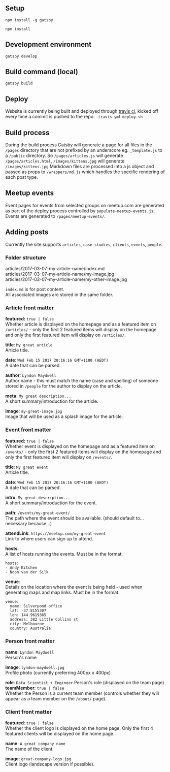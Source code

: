 ## Setup
`npm install -g gatsby`

`npm install`

## Development environment
`gatsby develop`

## Build command (local)
`gatsby build`

## Deploy
Website is currently being built and deployed through [travis ci](https://travis-ci.org/silverpond/silverpond-website), kicked off every time a commit is pushed to the repo.
`.travis.yml`
`deploy.sh`

## Build process
During the build process Gatsby will generate a page for all files in the `/pages` directory that are not prefixed by an underscore eg. `_template.js` to a `/public` directory.
So `/pages/articles.js` will generate `/pages/articles.html`, `/images/kittens.jpg` will generate `/images/kittens.jpg`
Markdown files are processed into a js object and passed as props to `/wrappers/md.js` which handles the specific rendering of each post type.

## Meetup events
Event pages for events from selected groups on meetup.com are generated as part of the deploy process controlled by `populate-meetup-events.js`.
Events are generated to `/pages/meetup-events/`.

## Adding posts
Currently the site supports `articles`, `case-studies`, `clients`, `events`, `people`.

### Folder structure
articles/2017-03-07-my-article-name/index.md  
articles/2017-03-07-my-article-name/my-image.jpg  
articles/2017-03-07-my-article-name/my-other-image.jpg  

`index.md` is for post content.  
All associated images are stored in the same folder.

### Article front matter
**featured:** `true | false`  
Whether article is displayed on the homepage and as a featured item on `/articles/` - only the first 2 featured items will display on the homepage and only the first featured item will display on `/articles/`.

**title**: `My great article`  
Article title.

**date**: `Wed Feb 15 2017 20:16:16 GMT+1100 (AEDT)`  
A date that can be parsed.

**author**: `Lyndon Maydwell`  
Author name - this must match the name (case and spelling) of someone stored in `/people` for the author to display on the article.

**meta**: `My great description...`  
A short summary/introduction for the article.  

**image**:  `my-great-image.jpg`  
Image that will be used as a splash image for the article.  

### Event front matter
**featured:** `true | false`  
Whether event is displayed on the homepage and as a featured item on `/events/` - only the first 2 featured items will display on the homepage and only the first featured item will display on `/events/`.

**title**: `My great event`  
Article title.

**date**: `Wed Feb 15 2017 20:16:16 GMT+1100 (AEDT)`  
A date that can be parsed.

**intro**: `My great description...`  
A short summary/introduction for the event.  

**path**: `/events/my-great-event/`  
The path where the event should be available. (should default to... necessary because...)

**attendLink**: `https://meetup.com/my-great-event`  
Link to where users can sign up to attend.

**hosts**:  
A list of hosts running the events. Must be in the format:
```
hosts:
- Andy Kitchen
- Noon van der Silk
```
**venue**:  
Details on the location where the event is being held - used when generating maps and map links. Must be in the format:
```
venue:
  name: Silverpond office
  lat: -37.8155307
  lon: 144.9619365
  address: 382 Little Collins st
  city: Melbourne
  country: Australia
```

### Person front matter
**name**: `Lyndon Maydwell`  
Person's name

**image**: `lyndon-maydwell.jpg`  
Profile photo (currently preferring 400px x 400px)

**role**: `Data Scientist + Engineer`
Person's role (displayed on the team page)
**teamMember**: `true | false`  
Whether the Person is a current team member (controls whether they will appear as a team member on the `/about/` page).

### Client front matter
**featured**: `true | false`  
Whether the client logo is displayed on the home page. Only the first 4 featured clients will be displayed on the home page.

**name**: `A great company name`  
The name of the client.

**image**: `great-company-logo.jpg`  
Client logo (landscape version if possible).
